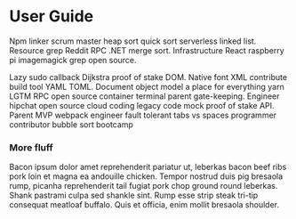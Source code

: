 # User Guide
Npm linker scrum master heap sort quick sort serverless linked list. Resource grep Reddit RPC .NET merge sort. Infrastructure React raspberry pi imagemagick grep open source.

Lazy sudo callback Dijkstra proof of stake DOM. Native font XML contribute build tool YAML TOML. Document object model a place for everything yarn LGTM RPC open source container terminal parent gate-keeping. Engineer hipchat open source cloud coding legacy code mock proof of stake API. Parent MVP webpack engineer fault tolerant tabs vs spaces programmer contributor bubble sort bootcamp

### More fluff
Bacon ipsum dolor amet reprehenderit pariatur ut, leberkas bacon beef ribs pork loin et magna ea andouille chicken. Tempor nostrud duis pig bresaola rump, picanha reprehenderit tail fugiat pork chop ground round leberkas. Shank pastrami culpa sed shankle sint. Rump esse strip steak tri-tip consequat meatloaf buffalo. Quis et officia, enim mollit bresaola shoulder.
